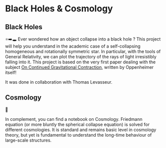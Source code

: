 # Black Holes & Cosmology

## Black Holes

⭐➡️🕳️
Ever wondered how an object collapse into a black hole ? This project will help you understand in the academic case of a 
self-collapsing homogeneous and rotationally symmetric star. In particular, with the tools of General Relativity, we can plot 
the trajectory of the rays of light irresistibly falling into it.
This project is based on the very first paper dealing with the subject 
[On Continued Gravitational Contraction](http://www.weylmann.com/oppenheimer2.pdf), written by Oppenheimer itself!

It was done in collaboration with Thomas Levasseur.

## Cosmology

🌌

In complement, you can find a notebook on Cosmology. Friedmann equation (or more bluntly the spherical collapse equation)
is solved for different cosmologies. It is standard and remains basic level in cosmology theory, but yet is fundamental to understand 
the long-time behaviour of large-scale structures.